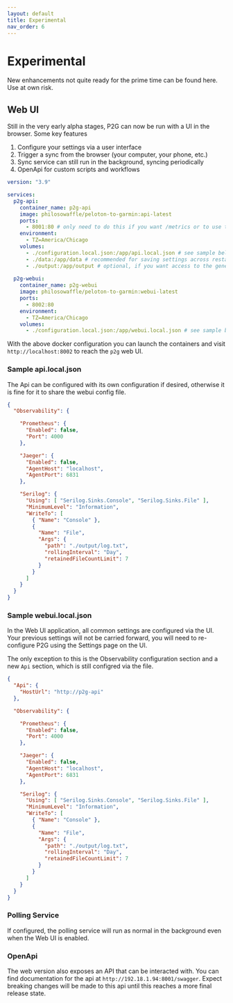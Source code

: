 ```yaml
---
layout: default
title: Experimental
nav_order: 6
---
```


# Experimental

New enhancements not quite ready for the prime time can be found here. Use at own risk.

## Web UI

Still in the very early alpha stages, P2G can now be run with a UI in the browser.  Some key features

1. Configure your settings via a user interface
1. Trigger a sync from the browser (your computer, your phone, etc.)
1. Sync service can still run in the background, syncing periodically
1. OpenApi for custom scripts and workflows

```yaml
version: "3.9"

services:
  p2g-api:
    container_name: p2g-api
    image: philosowaffle/peloton-to-garmin:api-latest
    ports:
      - 8001:80 # only need to do this if you want /metrics or to use the api directly
    environment:
      - TZ=America/Chicago
    volumes:
      - ./configuration.local.json:/app/api.local.json # see sample below
      - ./data:/app/data # recommended for saving settings across restarts
      - ./output:/app/output # optional, if you want access to the generated workout and log files
  
  p2g-webui:
    container_name: p2g-webui
    image: philosowaffle/peloton-to-garmin:webui-latest
    ports:
      - 8002:80
    environment:
      - TZ=America/Chicago
    volumes:
      - ./configuration.local.json:/app/webui.local.json # see sample below
```

With the above docker configuration you can launch the containers and visit `http://localhost:8002` to reach the `p2g` web UI.

### Sample api.local.json

The Api can be configured with its own configuration if desired, otherwise it is fine for it to share the webui config file.

```json
{
  "Observability": {

    "Prometheus": {
      "Enabled": false,
      "Port": 4000
    },

    "Jaeger": {
      "Enabled": false,
      "AgentHost": "localhost",
      "AgentPort": 6831
    },

    "Serilog": {
      "Using": [ "Serilog.Sinks.Console", "Serilog.Sinks.File" ],
      "MinimumLevel": "Information",
      "WriteTo": [
        { "Name": "Console" },
        {
          "Name": "File",
          "Args": {
            "path": "./output/log.txt",
            "rollingInterval": "Day",
            "retainedFileCountLimit": 7
          }
        }
      ]
    }
  }
}
```

### Sample webui.local.json

In the Web UI application, all common settings are configured via the UI. Your previous settings will not be carried forward, you will need to re-configure P2G using the Settings page on the UI.

The only exception to this is the Observability configuration section and a new `Api` section, which is still configred via the file.

```json
{
  "Api": {
    "HostUrl": "http://p2g-api"
  },

  "Observability": {

    "Prometheus": {
      "Enabled": false,
      "Port": 4000
    },

    "Jaeger": {
      "Enabled": false,
      "AgentHost": "localhost",
      "AgentPort": 6831
    },

    "Serilog": {
      "Using": [ "Serilog.Sinks.Console", "Serilog.Sinks.File" ],
      "MinimumLevel": "Information",
      "WriteTo": [
        { "Name": "Console" },
        {
          "Name": "File",
          "Args": {
            "path": "./output/log.txt",
            "rollingInterval": "Day",
            "retainedFileCountLimit": 7
          }
        }
      ]
    }
  }
}
```

### Polling Service

If configured, the polling service will run as normal in the background even when the Web UI is enabled.

### OpenApi

The web version also exposes an API that can be interacted with. You can find documentation for the api at `http://192.18.1.94:8001/swagger`.  Expect breaking changes will be made to this api until this reaches a more final release state.
